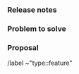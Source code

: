 <!--

 This issue template can be used as a great starting point for feature requests.

-->

### Release notes

<!-- What is the problem and solution you're proposing? -->

### Problem to solve

<!-- What is the user problem you are trying to solve with this issue? -->

### Proposal

<!-- Use this section to explain the feature and how it will work. It can be helpful to add technical details, design proposals, and links to related epics or issues. -->

/label ~"type::feature"
